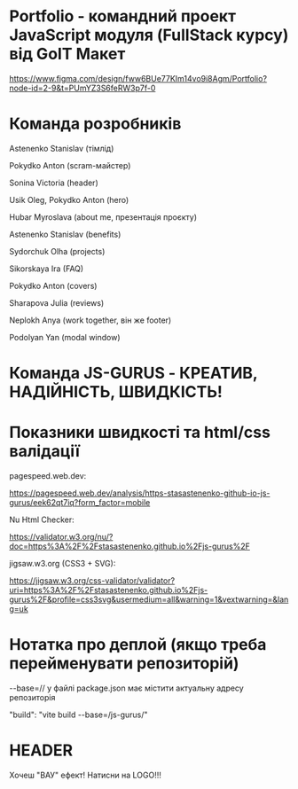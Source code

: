 # Portfolio - командний проект JavaScript модуля (FullStack курсу) від GoIT Макет

https://www.figma.com/design/fww6BUe77KIm14vo9i8Agm/Portfolio?node-id=2-9&t=PUmYZ3S6feRW3p7f-0

# Команда розробників

Astenenko Stanislav (тімлід)

Pokydko Anton (scram-майстер)

Sonina Victoria (header)

Usik Oleg, Pokydko Anton (hero)

Hubar Myroslava (about me, презентація проєкту)

Astenenko Stanislav (benefits)

Sydorchuk Olha (projects)

Sikorskaya Ira (FAQ)

Pokydko Anton (covers)

Sharapova Julia (reviews)

Neplokh Anya (work together, він же footer)

Podolyan Yan (modal window)

# Команда JS-GURUS - КРЕАТИВ, НАДІЙНІСТЬ, ШВИДКІСТЬ!

# Показники швидкості та html/css валідації

pagespeed.web.dev:

https://pagespeed.web.dev/analysis/https-stasastenenko-github-io-js-gurus/eek62qt7iq?form_factor=mobile

Nu Html Checker:

https://validator.w3.org/nu/?doc=https%3A%2F%2Fstasastenenko.github.io%2Fjs-gurus%2F

jigsaw.w3.org (CSS3 + SVG):

https://jigsaw.w3.org/css-validator/validator?uri=https%3A%2F%2Fstasastenenko.github.io%2Fjs-gurus%2F&profile=css3svg&usermedium=all&warning=1&vextwarning=&lang=uk

# Нотатка про деплой (якщо треба перейменувати репозиторій)

--base=/<REPO>/ у файлі package.json має містити актуальну адресу репозиторія

"build": "vite build --base=/js-gurus/"

# HEADER

Хочеш "ВАУ" ефект! Натисни на LOGO!!!
